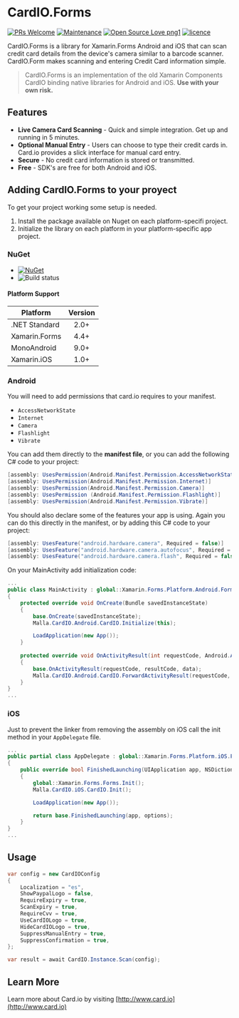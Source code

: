 # CardIO.Forms

[![PRs Welcome](https://img.shields.io/badge/PRs-welcome-brightgreen.svg?style=flat-square)](pull/new/master) [![Maintenance](https://img.shields.io/badge/Maintained%3F-yes-brightgreen.svg?style=flat-square)](graphs/commit-activity) [![Open Source Love png1](https://badges.frapsoft.com/os/v1/open-source.png?v=103)](#contribution) [![licence](https://img.shields.io/badge/license-MIT-blue.svg?style=flat-square)](LICENSE)

CardIO.Forms is a library for Xamarin.Forms Android and iOS that can scan credit card details from the device's camera similar to a barcode scanner.  CardIO.Form makes scanning and entering Credit Card information simple.

> CardIO.Forms is an implementation of the old Xamarin Components CardIO binding native libraries for Android and iOS. **Use with your own risk.**

## Features

- **Live Camera Card Scanning** - Quick and simple integration.  Get up and running in 5 minutes.
- **Optional Manual Entry** - Users can choose to type their credit cards in.  Card.io provides a slick interface for manual card entry.
- **Secure** - No credit card information is stored or transmitted.
- **Free** - SDK's are free for both Android and iOS.

## Adding CardIO.Forms to your proyect

To get your project working some setup is needed.

1. Install the package available on Nuget on each platform-specifi project.
2. Initialize the library on each platform in your platform-specific app project.

### NuGet

- [![NuGet](https://img.shields.io/nuget/v/Malla.CardIO.Forms.svg?label=NuGet)](https://www.nuget.org/packages/Malla.CardIO.Forms/)
- ![Build status](https://img.shields.io/badge/build-succeded-brightgreen.svg)

#### Platform Support

|Platform|Version|
| ------------------- | :-----------: |
|.NET Standard|2.0+|
|Xamarin.Forms|4.4+|
|MonoAndroid|9.0+|
|Xamarin.iOS|1.0+|

### Android

You will need to add permissions that card.io requires to your manifest.  

- `AccessNetworkState`
- `Internet`
- `Camera`
- `Flashlight`
- `Vibrate`

You can add them directly to the **manifest file**, or you can add the following C# code to your project:

```c#
[assembly: UsesPermission(Android.Manifest.Permission.AccessNetworkState)]
[assembly: UsesPermission(Android.Manifest.Permission.Internet)]
[assembly: UsesPermission(Android.Manifest.Permission.Camera)]
[assembly: UsesPermission (Android.Manifest.Permission.Flashlight)]
[assembly: UsesPermission(Android.Manifest.Permission.Vibrate)]
```

You should also declare some of the features your app is using.  Again you can do this directly in the manifest, or by adding this C# code to your project:

```c#
[assembly: UsesFeature("android.hardware.camera", Required = false)]
[assembly: UsesFeature("android.hardware.camera.autofocus", Required = false)]
[assembly: UsesFeature("android.hardware.camera.flash", Required = false)]
```

On your MainActivity add initialization code:

```c#
...
public class MainActivity : global::Xamarin.Forms.Platform.Android.FormsAppCompatActivity
{
    protected override void OnCreate(Bundle savedInstanceState)
    {
        base.OnCreate(savedInstanceState);
        Malla.CardIO.Android.CardIO.Initialize(this);

        LoadApplication(new App());
    }
    
    protected override void OnActivityResult(int requestCode, Android.App.Result resultCode, Intent data)
    {
        base.OnActivityResult(requestCode, resultCode, data);
        Malla.CardIO.Android.CardIO.ForwardActivityResult(requestCode, resultCode, data);
    }
}
...
```

### iOS

Just to prevent the linker from removing the assembly on iOS call the init method in your `AppDelegate` file.

```c#
...
public partial class AppDelegate : global::Xamarin.Forms.Platform.iOS.FormsApplicationDelegate
{
    public override bool FinishedLaunching(UIApplication app, NSDictionary options)
    {
        global::Xamarin.Forms.Forms.Init();
        Malla.CardIO.iOS.CardIO.Init();

        LoadApplication(new App());

        return base.FinishedLaunching(app, options);
    }
}
...
```

## Usage

```c#
var config = new CardIOConfig
{
    Localization = "es",
    ShowPaypalLogo = false,
    RequireExpiry = true,
    ScanExpiry = true,
    RequireCvv = true,
    UseCardIOLogo = true,
    HideCardIOLogo = true,
    SuppressManualEntry = true,
    SuppressConfirmation = true,
};

var result = await CardIO.Instance.Scan(config);
```

## Learn More

Learn more about Card.io by visiting [http://www.card.io](http://www.card.io)

